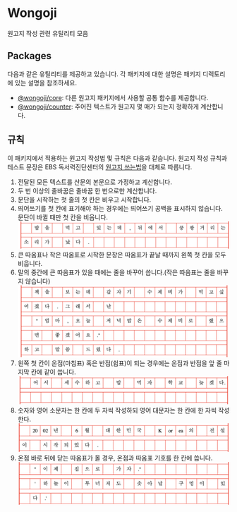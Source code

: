 # Wongoji

원고지 작성 관련 유틸리티 모음

## Packages

다음과 같은 유틸리티를 제공하고 있습니다. 각 패키지에 대한 설명은 패키지 디렉토리에 있는 설명을 참조하세요.

- [@wongoji/core](./packages/core/README.md): 다른 원고지 패키지에서 사용할 공통 함수를 제공합니다.
- [@wongoji/counter](./packages/counter/README.md): 주어진 텍스트가 원고지 몇 매가 되는지 정확하게 계산합니다.

## 규칙

이 패키지에서 적용하는 원고지 작성법 및 규칙은 다음과 같습니다. 원고지 작성 규칙과 테스트 문장은 EBS 독서력진단센터의 [원고지 쓰는법](https://www.ebsreadingtest.co.kr/eduData/reading/reading_page01_05.asp)을 대체로 따릅니다.

1. 전달된 모든 텍스트를 산문의 본문으로 가정하고 계산합니다.
1. 두 번 이상의 줄바꿈은 줄바꿈 한 번으로만 계산합니다.
1. 문단을 시작하는 첫 줄의 첫 칸은 비우고 시작합니다.
1. 띄어쓰기를 첫 칸에 표기해야 하는 경우에는 띄어쓰기 공백을 표시하지 않습니다. 문단이 바뀔 때만 첫 칸을 비웁니다.  
  ![](./assets/ignore-space-at-line-start.png)
1. 큰 따옴표나 작은 따옴표로 시작한 문장은 따옴표가 끝날 때까지 왼쪽 첫 칸을 모두 비웁니다.
1. 말의 중간에 큰 따옴표가 있을 때에는 줄을 바꾸어 씁니다.(작은 따옴표는 줄을 바꾸지 않습니다)  
  ![](./assets/quote-in-paragraph.png) 
1. 왼쪽 첫 칸이 온점(마침표) 혹은 반점(쉼표)이 되는 경우에는 온점과 반점을 앞 줄 마지막 칸에 같이 씁니다.  
  ![](./assets/period-at-end.png)
1. 숫자와 영어 소문자는 한 칸에 두 자씩 작성하되 영어 대문자는 한 칸에 한 자씩 작성한다.  
  ![](./assets/alphabet-number.png)
1. 온점 바로 뒤에 닫는 따옴표가 올 경우, 온점과 따옴표 기호를 한 칸에 씁니다.  
  ![](./assets/period-and-quote.png)
